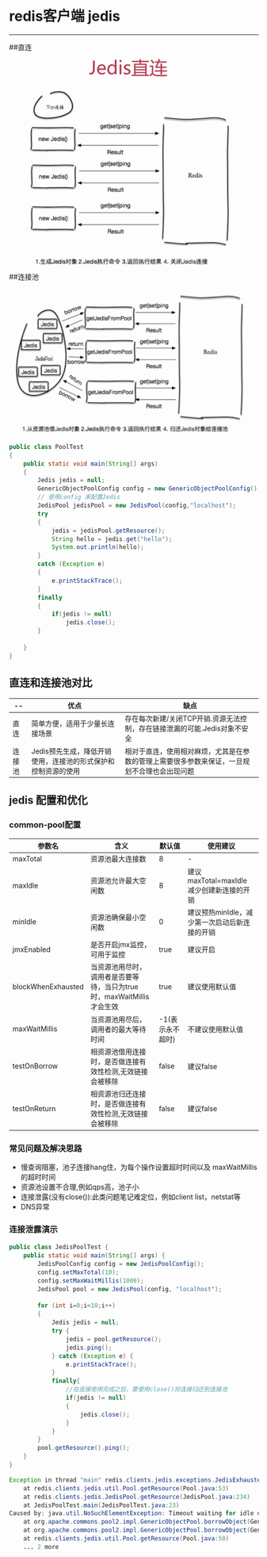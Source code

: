 # redis客户端 jedis
---
##直连
![](./img/jedis直连.png)
##连接池
![](./img/jedis连接池.png)
```java
public class PoolTest
{
    public static void main(String[] args)
    {
        Jedis jedis = null;
        GenericObjectPoolConfig config = new GenericObjectPoolConfig();
        // 使用config 来配置Jedis
        JedisPool jedisPool = new JedisPool(config,"localhost");
        try
        {
            jedis = jedisPool.getResource();
            String hello = jedis.get("hello");
            System.out.println(hello);
        }
        catch (Exception e)
        {
            e.printStackTrace();
        }
        finally
        {
            if(jedis != null)
                jedis.close();
        }

    }
}
```
## 直连和连接池对比
--|优点|缺点
-|-|-
直连|简单方便，适用于少量长连接场景|存在每次新建/关闭TCP开销.资源无法控制，存在链接泄漏的可能.Jedis对象不安全
连接池|Jedis预先生成，降低开销使用，连接池的形式保护和控制资源的使用|相对于直连，使用相对麻烦，尤其是在参数的管理上需要很多参数来保证，一旦规划不合理也会出现问题

## jedis 配置和优化
### common-pool配置
参数名|含义|默认值|使用建议
-|-|-|-
maxTotal|资源池最大连接数|8|-
maxIdle|资源池允许最大空闲数|8|建议maxTotal=maxIdle 减少创建新连接的开销
minIdle|资源池确保最小空闲数|0|建议预热minIdle，减少第一次启动后新连接的开销
jmxEnabled|是否开启jmx监控，可用于监控|true|建议开启
blockWhenExhausted|当资源池用尽时，调用者是否要等待，当只为true时，maxWaitMillis才会生效|true|建议使用默认值
maxWaitMillis|当资源池用尽后，调用者的最大等待时间|-1(表示永不超时)|不建议使用默认值
testOnBorrow|相资源池借用连接时，是否做连接有效性检测,无效链接会被移除|false|建议false
testOnReturn|相资源池归还连接时，是否做连接有效性检测,无效链接会被移除|false|建议false

### 常见问题及解决思路
- 慢查询阻塞，池子连接hang住，为每个操作设置超时时间以及 maxWaitMillis的超时时间
- 资源池设置不合理,例如qps高，池子小
- 连接泄露(没有close()):此类问题笔记难定位，例如client list，netstat等
- DNS异常

### 连接泄露演示
```java
public class JedisPoolTest {
    public static void main(String[] args) {
        JedisPoolConfig config = new JedisPoolConfig();
        config.setMaxTotal(10);
        config.setMaxWaitMillis(1000);
        JedisPool pool = new JedisPool(config, "localhost");

        for (int i=0;i<10;i++)
        {
            Jedis jedis = null;
            try {
                jedis = pool.getResource();
                jedis.ping();
            } catch (Exception e) {
                e.printStackTrace();
            }
            finally{
                //在连接使用完成之后，要使用close()将连接归还到连接池
                if(jedis != null)
                {
                    jedis.close();
                }
            }
        }
        pool.getResource().ping();
    }
}
```
```java
Exception in thread "main" redis.clients.jedis.exceptions.JedisExhaustedPoolException: Could not get a resource since the pool is exhausted
    at redis.clients.jedis.util.Pool.getResource(Pool.java:53)
    at redis.clients.jedis.JedisPool.getResource(JedisPool.java:234)
    at JedisPoolTest.main(JedisPoolTest.java:23)
Caused by: java.util.NoSuchElementException: Timeout waiting for idle object
    at org.apache.commons.pool2.impl.GenericObjectPool.borrowObject(GenericObjectPool.java:439)
    at org.apache.commons.pool2.impl.GenericObjectPool.borrowObject(GenericObjectPool.java:349)
    at redis.clients.jedis.util.Pool.getResource(Pool.java:50)
    ... 2 more
```
